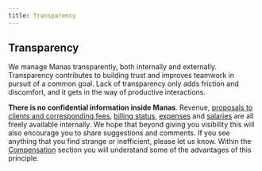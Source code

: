 ```yaml
---
title: Transparency
---
```

## Transparency

We manage Manas transparently, both internally and externally. Transparency contributes to building trust and improves teamwork in pursuit of a common goal. Lack of transparency only adds friction and discomfort, and it gets in the way of productive interactions.

**There is no confidential information inside Manas**. Revenue, [proposals to clients and corresponding fees](https://airtable.com/shrmk5USVBmDpmye7/tblaUdWUmtTRKdRjv), [billing status](https://airtable.com/shrZYI8xl50aAEryL/tblWsi5bIMlDkIv2I), [expenses](https://citta.manas.com.ar/expenses/proposals) and [salaries](https://airtable.com/shrfCc1XpvedEPQZj/tblvKxEOnqPHmTIUt) are all freely available internally. We hope that beyond giving you visibility this will also encourage you to share suggestions and comments. If you see anything that you find strange or inefficient, please let us know. Within the [Compensation](../11-compensation/0-compensation.md) section you will understand some of the advantages of this principle.
